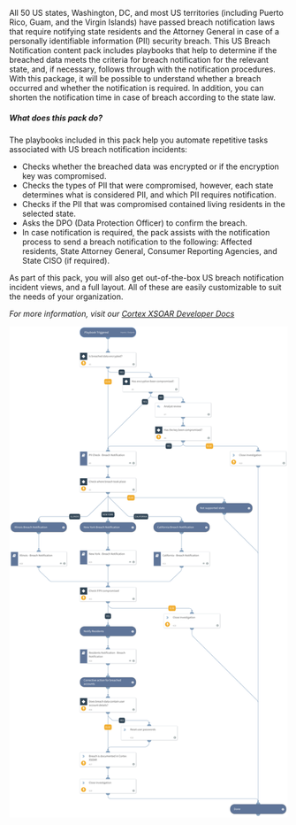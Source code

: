 All 50 US states, Washington, DC, and most US territories (including Puerto Rico, Guam, and the Virgin Islands) have passed breach notification laws that require notifying state residents and the Attorney General in case of a personally identifiable information (PII) security breach.
This US Breach Notification content pack includes playbooks that help to determine if the breached data meets the criteria for breach notification for the relevant state, and, if necessary, follows through with the notification procedures.
With this package, it will be possible to understand whether a breach occurred and whether the notification is required. In addition, you can shorten the notification time in case of breach according to the state law.

##### What does this pack do?
The playbooks included in this pack help you automate repetitive tasks associated with US breach notification incidents:
- Checks whether the breached data was encrypted or if the encryption key was compromised.
- Checks the types of PII that were compromised, however, each state determines what is considered PII, and which PII requires notification.
- Checks if the PII that was compromised contained living residents in the selected state.
- Asks the DPO (Data Protection Officer) to confirm the breach.
- In case notification is required, the pack assists with the notification process to send a breach notification to the following: Affected residents, State Attorney General, Consumer Reporting Agencies, and State CISO (if required).

As part of this pack, you will also get out-of-the-box US breach notification incident views, and a full layout. All of these are easily customizable to suit the needs of your organization.


_For more information, visit our [Cortex XSOAR Developer Docs](https://xsoar.pan.dev/docs/reference/playbooks/us---breach-notification)_

![US-BreachNotification](doc_files/US_-_Breach_Notification.png)
